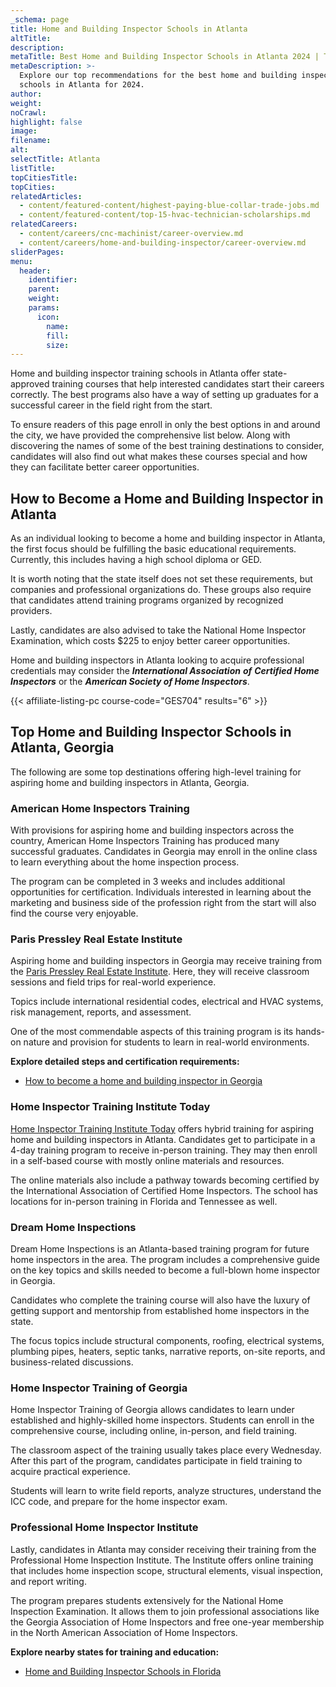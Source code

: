 ```yaml
---
_schema: page
title: Home and Building Inspector Schools in Atlanta
altTitle:
description:
metaTitle: Best Home and Building Inspector Schools in Atlanta 2024 | TTS
metaDescription: >-
  Explore our top recommendations for the best home and building inspector
  schools in Atlanta for 2024.
author:
weight:
noCrawl:
highlight: false
image:
filename:
alt:
selectTitle: Atlanta
listTitle:
topCitiesTitle:
topCities:
relatedArticles:
  - content/featured-content/highest-paying-blue-collar-trade-jobs.md
  - content/featured-content/top-15-hvac-technician-scholarships.md
relatedCareers:
  - content/careers/cnc-machinist/career-overview.md
  - content/careers/home-and-building-inspector/career-overview.md
sliderPages:
menu:
  header:
    identifier:
    parent:
    weight:
    params:
      icon:
        name:
        fill:
        size:
---
```

Home and building inspector training schools in Atlanta offer state-approved training courses that help interested candidates start their careers correctly. The best programs also have a way of setting up graduates for a successful career in the field right from the start.

To ensure readers of this page enroll in only the best options in and around the city, we have provided the comprehensive list below. Along with discovering the names of some of the best training destinations to consider, candidates will also find out what makes these courses special and how they can facilitate better career opportunities.

## **How to Become a Home and Building Inspector in Atlanta**

As an individual looking to become a home and building inspector in Atlanta, the first focus should be fulfilling the basic educational requirements. Currently, this includes having a high school diploma or GED.

It is worth noting that the state itself does not set these requirements, but companies and professional organizations do. These groups also require that candidates attend training programs organized by recognized providers.

Lastly, candidates are also advised to take the National Home Inspector Examination, which costs $225 to enjoy better career opportunities.

Home and building inspectors in Atlanta looking to acquire professional credentials may consider the ***International Association*** ***of*** ***Certified Home Inspectors*** or the ***American Society of Home Inspectors***.

{{< affiliate-listing-pc course-code="GES704" results="6" >}}

## **Top Home and Building Inspector Schools in Atlanta, Georgia**

The following are some top destinations offering high-level training for aspiring home and building inspectors in Atlanta, Georgia.

### **American Home Inspectors Training**

With provisions for aspiring home and building inspectors across the country, American Home Inspectors Training has produced many successful graduates. Candidates in Georgia may enroll in the online class to learn everything about the home inspection process.

The program can be completed in 3 weeks and includes additional opportunities for certification. Individuals interested in learning about the marketing and business side of the profession right from the start will also find the course very enjoyable.

### **Paris Pressley Real Estate Institute**

Aspiring home and building inspectors in Georgia may receive training from the [Paris Pressley Real Estate Institute](https://www.ppinspect.com/). Here, they will receive classroom sessions and field trips for real-world experience.

Topics include international residential codes, electrical and HVAC systems, risk management, reports, and assessment.

One of the most commendable aspects of this training program is its hands-on nature and provision for students to learn in real-world environments.

**Explore detailed steps and certification requirements:**

* [How to become a home and building inspector in Georgia](https://toptradeschools.com/near-you/home-and-building-inspector/georgia/)

### Home Inspector Training Institute Today

[Home Inspector Training Institute Today](https://www.hitittoday.com/) offers hybrid training for aspiring home and building inspectors in Atlanta. Candidates get to participate in a 4-day training program to receive in-person training. They may then enroll in a self-based course with mostly online materials and resources.

The online materials also include a pathway towards becoming certified by the International Association of Certified Home Inspectors. The school has locations for in-person training in Florida and Tennessee as well.

### Dream Home Inspections

Dream Home Inspections is an Atlanta-based training program for future home inspectors in the area. The program includes a comprehensive guide on the key topics and skills needed to become a full-blown home inspector in Georgia.

Candidates who complete the training course will also have the luxury of getting support and mentorship from established home inspectors in the state.

The focus topics include structural components, roofing, electrical systems, plumbing pipes, heaters, septic tanks, narrative reports, on-site reports, and business-related discussions.

### Home Inspector Training of Georgia

Home Inspector Training of Georgia allows candidates to learn under established and highly-skilled home inspectors. Students can enroll in the comprehensive course, including online, in-person, and field training.

The classroom aspect of the training usually takes place every Wednesday. After this part of the program, candidates participate in field training to acquire practical experience.

Students will learn to write field reports, analyze structures, understand the ICC code, and prepare for the home inspector exam.

### Professional Home Inspector Institute

Lastly, candidates in Atlanta may consider receiving their training from the Professional Home Inspection Institute. The Institute offers online training that includes home inspection scope, structural elements, visual inspection, and report writing.

The program prepares students extensively for the National Home Inspection Examination. It allows them to join professional associations like the Georgia Association of Home Inspectors and free one-year membership in the North American Association of Home Inspectors.

**Explore nearby states for training and education:**

* [Home and Building Inspector Schools in Florida](https://toptradeschools.com/near-you/home-and-building-inspector/florida/)